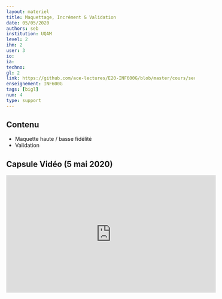 ```yaml
---
layout: materiel
title: Maquettage, Incrément & Validation
date: 05/05/2020
authors: seb
institution: UQAM
level: 2
ihm: 2
user: 3
io: 
ia: 
techno: 
gl: 2
link: https://github.com/ace-lectures/E20-INF600G/blob/master/cours/seq1/Seq1_Part4.pdf
enseignement: INF600G
tags: [bigl]
num: 4
type: support
---
```


## Contenu 

- Maquette haute / basse fidélité
- Validation

## Capsule Vidéo (5 mai 2020)

<iframe width="560" height="315" src="https://www.youtube.com/embed/OmJGluDV3rc" frameborder="0" allow="accelerometer; autoplay; encrypted-media; gyroscope; picture-in-picture" allowfullscreen></iframe>